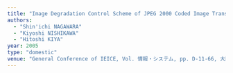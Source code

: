 ```yaml
---
title: "Image Degradation Control Scheme of JPEG 2000 Coded Image Transmitted over RTP by Discarding Coding Passes"
authors:
  - "Shin'ichi NAGAWARA"
  - "Kiyoshi NISHIKAWA"
  - "Hitoshi KIYA"
year: 2005
type: "domestic"
venue: "General Conference of IEICE, Vol. 情報・システム, pp. D-11-66, 大阪府豊中市, 2005-03-24."
---
```

